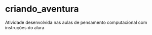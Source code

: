 # criando_aventura
Atividade desenvolvida nas aulas de pensamento computacional com instruções do alura
